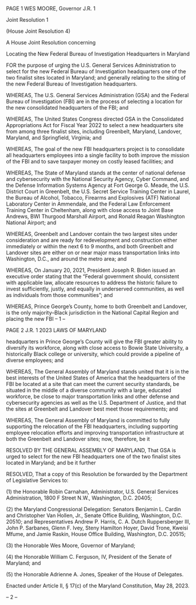 PAGE 1
WES MOORE, Governor J.R. 1

Joint Resolution 1

(House Joint Resolution 4)

A House Joint Resolution concerning

Locating the New Federal Bureau of Investigation Headquarters in Maryland

FOR the purpose of urging the U.S. General Services Administration to select for the new
Federal Bureau of Investigation headquarters one of the two finalist sites located in
Maryland; and generally relating to the siting of the new Federal Bureau of
Investigation headquarters.

WHEREAS, The U.S. General Services Administration (GSA) and the Federal
Bureau of Investigation (FBI) are in the process of selecting a location for the new
consolidated headquarters of the FBI; and

WHEREAS, The United States Congress directed GSA in the Consolidated
Appropriations Act for Fiscal Year 2022 to select a new headquarters site from among three
finalist sites, including Greenbelt, Maryland, Landover, Maryland, and Springfield,
Virginia; and

WHEREAS, The goal of the new FBI headquarters project is to consolidate all
headquarters employees into a single facility to both improve the mission of the FBI and to
save taxpayer money on costly leased facilities; and

WHEREAS, The State of Maryland stands at the center of national defense and
cybersecurity with the National Security Agency, Cyber Command, and the Defense
Information Systems Agency at Fort George G. Meade, the U.S. District Court in Greenbelt,
the U.S. Secret Service Training Center in Laurel, the Bureau of Alcohol, Tobacco, Firearms
and Explosives (ATF) National Laboratory Center in Ammendale, and the Federal Law
Enforcement Training Center in Cheltenham, along with close access to Joint Base
Andrews, BWI Thurgood Marshall Airport, and Ronald Reagan Washington National
Airport; and

WHEREAS, Greenbelt and Landover contain the two largest sites under
consideration and are ready for redevelopment and construction either immediately or
within the next 6 to 9 months, and both Greenbelt and Landover sites are either on or near
major mass transportation links into Washington, D.C., and around the metro area; and

WHEREAS, On January 20, 2021, President Joseph R. Biden issued an executive
order stating that the “Federal government should, consistent with applicable law, allocate
resources to address the historic failure to invest sufficiently, justly, and equally in
underserved communities, as well as individuals from those communities”; and

WHEREAS, Prince George’s County, home to both Greenbelt and Landover, is the
only majority–Black jurisdiction in the National Capital Region and placing the new FBI
– 1 –

PAGE 2
J.R. 1 2023 LAWS OF MARYLAND

headquarters in Prince George’s County will give the FBI greater ability to diversify its
workforce, along with close access to Bowie State University, a historically Black college or
university, which could provide a pipeline of diverse employees; and

WHEREAS, The General Assembly of Maryland stands united that it is in the best
interests of the United States of America that the headquarters of the FBI be located at a
site that can meet the current security standards, be situated in the middle of a diverse
community with a large, educated workforce, be close to major transportation links and
other defense and cybersecurity agencies as well as the U.S. Department of Justice, and
that the sites at Greenbelt and Landover best meet those requirements; and

WHEREAS, The General Assembly of Maryland is committed to fully supporting the
relocation of the FBI headquarters, including supporting employee relocation efforts and
improving transportation infrastructure at both the Greenbelt and Landover sites; now,
therefore, be it

RESOLVED BY THE GENERAL ASSEMBLY OF MARYLAND, That GSA is urged
to select for the new FBI headquarters one of the two finalist sites located in Maryland;
and be it further

RESOLVED, That a copy of this Resolution be forwarded by the Department of
Legislative Services to:

(1) the Honorable Robin Carnahan, Administrator, U.S. General Services
Administration, 1800 F Street N.W., Washington, D.C. 20405;

(2) the Maryland Congressional Delegation: Senators Benjamin L. Cardin
and Christopher Van Hollen, Jr., Senate Office Building, Washington, D.C. 20510; and
Representatives Andrew P. Harris, C. A. Dutch Ruppersberger III, John P. Sarbanes,
Glenn F. Ivey, Steny Hamilton Hoyer, David Trone, Kweisi Mfume, and Jamie Raskin,
House Office Building, Washington, D.C. 20515;

(3) the Honorable Wes Moore, Governor of Maryland;

(4) the Honorable William C. Ferguson, IV, President of the Senate of
Maryland; and

(5) the Honorable Adrienne A. Jones, Speaker of the House of Delegates.

Enacted under Article II, § 17(c) of the Maryland Constitution, May 28, 2023.

– 2 –